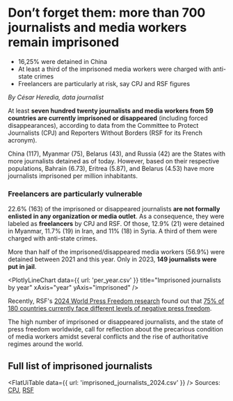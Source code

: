 # Don’t forget them: more than 700 journalists and media workers remain imprisoned
-	16,25% were detained in China
-	At least a third of the imprisoned media workers were charged with anti-state crimes
-	Freelancers are particularly at risk, say CPJ and RSF figures
	
_By César Heredia, data journalist_

At least **seven hundred twenty journalists and media workers from 59 countries are currently imprisoned or disappeared** (including forced disappearances), according to data from the Committee to Protect Journalists (CPJ) and Reporters Without Borders (RSF for its French acronym).

China (117), Myanmar (75), Belarus (43), and Russia (42) are the States with more journalists detained as of today. However, based on their respective populations, Bahrain (6.73), Eritrea (5.87), and Belarus (4.53) have more journalists imprisoned per million inhabitants.

### Freelancers are particularly vulnerable

22.6% (163) of the imprisoned or disappeared journalists **are not formally enlisted in any organization or media outlet**. As a consequence, they were labeled as **freelancers** by CPJ and RSF. Of those, 12.9% (21) were detained in Myanmar, 11.7% (19) in Iran, and 11% (18) in Syria. A third of them were charged with anti-state crimes.

More than half of the imprisoned/disappeared media workers (56.9%) were detained between 2021 and this year. Only in 2023, **149 journalists were put in jail**.

<PlotlyLineChart
  data={{
    url: 'per_year.csv'
  }}
  title="Imprisoned journalists by year"
  xAxis="year"
  yAxis="imprisoned"
/>

Recently, RSF's [2024 World Press Freedom research](https://rsf.org/en/index?year) found out that [75% of 180 countries currently face different levels of negative press freedom](https://datahub.io/@cheredia19/press-freedom-2024).

The high number of imprisoned or disappeared journalists, and the state of press freedom worldwide, call for reflection about the precarious condition of media workers amidst several conflicts and the rise of authoritative regimes around the world.

## Full list of imprisoned journalists

<FlatUiTable
  data={{
    url: 'imprisoned_journalists_2024.csv'
  }}
/>
Sources: [CPJ](CPJ.org/data/imprisoned/), [RSF](rsf.org/en/barometer)
